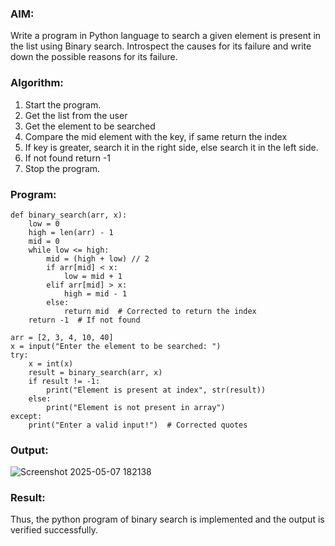 ### AIM: 
Write a program in Python language to search a given element is present in the list using Binary search. Introspect the causes for its failure and write down the possible reasons for its failure.

### Algorithm:

1. Start the program. 
2. Get the list from the user 
3. Get the element to be searched 
4. Compare the mid element with the key, if same return the index 
5. If key is greater, search it in the right side, else search it in the left side. 
6. If not found return -1 
 7. Stop the program.

### Program:

```
def binary_search(arr, x): 
    low = 0 
    high = len(arr) - 1 
    mid = 0 
    while low <= high: 
        mid = (high + low) // 2 
        if arr[mid] < x: 
            low = mid + 1 
        elif arr[mid] > x: 
            high = mid - 1 
        else: 
            return mid  # Corrected to return the index
    return -1  # If not found

arr = [2, 3, 4, 10, 40] 
x = input("Enter the element to be searched: ")
try: 
    x = int(x) 
    result = binary_search(arr, x) 
    if result != -1: 
        print("Element is present at index", str(result)) 
    else: 
        print("Element is not present in array") 
except: 
    print("Enter a valid input!")  # Corrected quotes
```

### Output:
![Screenshot 2025-05-07 182138](https://github.com/user-attachments/assets/4d9a8d49-3ec7-4f18-b62e-af0860f69408)

### Result:
Thus, the python program of binary search is implemented and the output is verified  successfully.

